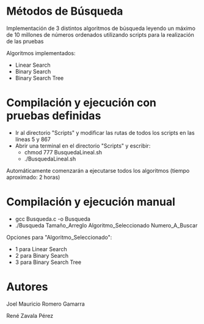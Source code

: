 # Métodos de Búsqueda

Implementación de 3 distintos algoritmos de búsqueda leyendo un máximo de 10 millones de números ordenados utilizando scripts para la realización de las pruebas

Algoritmos implementados:

- Linear Search
- Binary Search
- Binary Search Tree

# Compilación y ejecución con pruebas definidas

- Ir al directorio "Scripts" y modificar las rutas de todos los scripts en las líneas 5 y 867
- Abrir una terminal en el directorio "Scripts" y escribir:
  - chmod 777 BusquedaLineal.sh
  - ./BusquedaLineal.sh

Automáticamente comenzarán a ejecutarse todos los algoritmos (tiempo aproximado: 2 horas)

# Compilación y ejecución manual

- gcc Busqueda.c -o Busqueda
- ./Busqueda Tamaño_Arreglo Algoritmo_Seleccionado Numero_A_Buscar

Opciones para "Algoritmo_Seleccionado":

- 1 para Linear Search
- 2 para Binary Search
- 3 para Binary Search Tree

# Autores

Joel Mauricio Romero Gamarra

René Zavala Pérez
